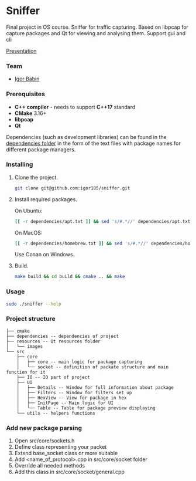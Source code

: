 # Sniffer
   Final project in OS course. Sniffer for traffic capturing. Based on libpcap for capture packages and Qt for viewing and analysing them. Support gui and cli 
   
[Presentation](https://docs.google.com/presentation/d/1aZNA1V-maiUlzM3WgJ0VxryYUfSIsPxvs6D6yXfR8DY/edit?usp=sharing)
### Team

 - [Igor Babin](https://github.com/igor185)

### Prerequisites

 - **C++ compiler** - needs to support **C++17** standard
 - **CMake** 3.16+
 - **libpcap** 
 - **Qt**
 
Dependencies (such as development libraries) can be found in the [dependencies folder](./dependencies) in the form of the text files with package names for different package managers.

### Installing

1. Clone the project.
    ```bash
    git clone git@github.com:igor185/sniffer.git
    ```
2. Install required packages.

   On Ubuntu:
   ```bash
   [[ -r dependencies/apt.txt ]] && sed 's/#.*//' dependencies/apt.txt | xargs sudo apt-get install -y
   ```
   On MacOS:
   ```bash
   [[ -r dependencies/homebrew.txt ]] && sed 's/#.*//' dependencies/homebrew.txt | xargs brew install
   ```
   Use Conan on Windows.
3. Build.
    ```bash
    make build && cd build && cmake .. && make
    ```

### Usage

```bash
sudo ./sniffer --help
```


### Project structure

```
├── cmake
├── dependencies -- dependencies of project
├── resources -- Qt resources folder
│   └── images
└── src 
    ├── core
    │   ├── core -- main logic for package capturing
    │   └── socket -- definition of packate structure and main function for it
    ├── IO -- IO part of project
    ├── UI 
    │   ├── Details -- Window for full information about package
    │   ├── Filters -- Window for filters set up
    │   ├── HexView -- View for package in hex
    │   ├── InitPage -- Main logic for UI
    │   └── Table -- Table for package preview displaying
    └── utils -- helpers functions
```

### Add new package parsing
1. Open src/core/sockets.h
2. Define class representing your packet
3. Extend base_socket class or more suitable
4. Add <name_of_protocol>.cpp in src/core/socket folder
5. Override all needed methods
6. Add this class in src/core/socket/general.cpp
